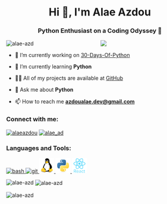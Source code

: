 <h1 align="center">Hi 👋, I'm Alae Azdou</h1>
<h3 align="center">Python Enthusiast on a Coding Odyssey 🐍</h3>

<img align="right" width="250" src="https://github.com/alae-azd/alae-azd/assets/142126536/eb75b6b5-38b9-4cd0-a5a5-ec357e360331">


<p align="left"> <img src="https://komarev.com/ghpvc/?username=alae-azd&label=Profile%20views&color=0e75b6&style=flat" alt="alae-azd" /> </p>

- 🔭 I’m currently working on [30-Days-Of-Python](https://github.com/alae-azd/Python_Training)

- 🌱 I’m currently learning **Python**

- 👨‍💻 All of my projects are available at [GitHub](https://github.com/alae-azd)

- 💬 Ask me about **Python**

- 📫 How to reach me **azdoualae.dev@gmail.com**

<h3 align="left">Connect with me:</h3>
<p align="left">
<a href="https://linkedin.com/in/alaeazdou" target="blank"><img align="center" src="https://raw.githubusercontent.com/rahuldkjain/github-profile-readme-generator/master/src/images/icons/Social/linked-in-alt.svg" alt="alaeazdou" height="30" width="40" /></a>
<a href="https://discord.gg/alae_ad" target="blank"><img align="center" src="https://raw.githubusercontent.com/rahuldkjain/github-profile-readme-generator/master/src/images/icons/Social/discord.svg" alt="alae_ad" height="30" width="40" /></a>
</p>

<h3 align="left">Languages and Tools:</h3>
<p align="left"> <a href="https://www.gnu.org/software/bash/" target="_blank" rel="noreferrer"> <img src="https://www.vectorlogo.zone/logos/gnu_bash/gnu_bash-icon.svg" alt="bash" width="40" height="40"/> </a> <a href="https://git-scm.com/" target="_blank" rel="noreferrer"> <img src="https://www.vectorlogo.zone/logos/git-scm/git-scm-icon.svg" alt="git" width="40" height="40"/> </a> <a href="https://www.linux.org/" target="_blank" rel="noreferrer"> <img src="https://raw.githubusercontent.com/devicons/devicon/master/icons/linux/linux-original.svg" alt="linux" width="40" height="40"/> </a> <a href="https://www.python.org" target="_blank" rel="noreferrer"> <img src="https://raw.githubusercontent.com/devicons/devicon/master/icons/python/python-original.svg" alt="python" width="40" height="40"/> </a> <a href="https://reactjs.org/" target="_blank" rel="noreferrer"> <img src="https://raw.githubusercontent.com/devicons/devicon/master/icons/react/react-original-wordmark.svg" alt="react" width="40" height="40"/> </a> </p>

<p><img align="left" src="https://github-readme-stats.vercel.app/api/top-langs?username=alae-azd&show_icons=true&locale=en&layout=compact" alt="alae-azd" /></p>

<p>&nbsp;<img align="center" src="https://github-readme-stats.vercel.app/api?username=alae-azd&show_icons=true&locale=en" alt="alae-azd" /></p>

<p><img align="center" src="https://github-readme-streak-stats.herokuapp.com/?user=alae-azd&" alt="alae-azd" /></p>





